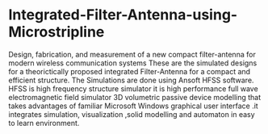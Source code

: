 # Integrated-Filter-Antenna-using-Microstripline
Design, fabrication, and measurement of a new compact filter-antenna for modern wireless communication systems 
These are the simulated designs for a theorictically proposed integrated Filter-Antenna for a compact and efficient structure.
The Simulations are done using Ansoft HFSS software. HFSS is high frequency structure simulator it is high performance full wave electromagnetic field simulator 3D volumetric passive device modelling that takes advantages of familiar Microsoft Windows graphical user interface .it integrates simulation, visualization ,solid modelling and automaton in easy to learn environment.
